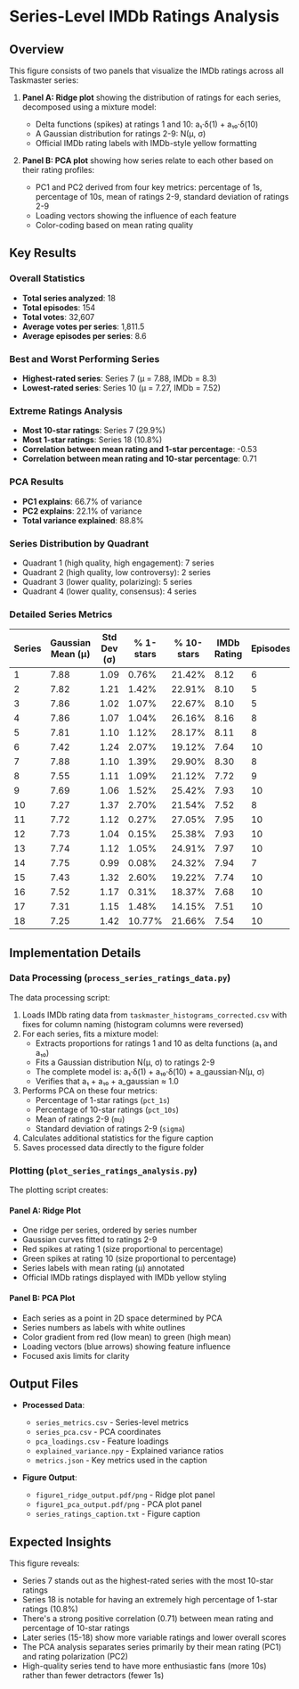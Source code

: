 # Series-Level IMDb Ratings Analysis

## Overview

This figure consists of two panels that visualize the IMDb ratings across all Taskmaster series:

1. **Panel A: Ridge plot** showing the distribution of ratings for each series, decomposed using a mixture model:
   - Delta functions (spikes) at ratings 1 and 10: a₁·δ(1) + a₁₀·δ(10)
   - A Gaussian distribution for ratings 2-9: N(μ, σ)
   - Official IMDb rating labels with IMDb-style yellow formatting

2. **Panel B: PCA plot** showing how series relate to each other based on their rating profiles:
   - PC1 and PC2 derived from four key metrics: percentage of 1s, percentage of 10s, mean of ratings 2-9, standard deviation of ratings 2-9
   - Loading vectors showing the influence of each feature
   - Color-coding based on mean rating quality

## Key Results

### Overall Statistics
- **Total series analyzed**: 18
- **Total episodes**: 154
- **Total votes**: 32,607
- **Average votes per series**: 1,811.5
- **Average episodes per series**: 8.6

### Best and Worst Performing Series
- **Highest-rated series**: Series 7 (μ = 7.88, IMDb = 8.3)
- **Lowest-rated series**: Series 10 (μ = 7.27, IMDb = 7.52)

### Extreme Ratings Analysis
- **Most 10-star ratings**: Series 7 (29.9%)
- **Most 1-star ratings**: Series 18 (10.8%)
- **Correlation between mean rating and 1-star percentage**: -0.53
- **Correlation between mean rating and 10-star percentage**: 0.71

### PCA Results
- **PC1 explains**: 66.7% of variance
- **PC2 explains**: 22.1% of variance
- **Total variance explained**: 88.8%

### Series Distribution by Quadrant
- Quadrant 1 (high quality, high engagement): 7 series
- Quadrant 2 (high quality, low controversy): 2 series
- Quadrant 3 (lower quality, polarizing): 5 series
- Quadrant 4 (lower quality, consensus): 4 series

### Detailed Series Metrics

| Series | Gaussian Mean (μ) | Std Dev (σ) | % 1-stars | % 10-stars | IMDb Rating | Episodes | Total Votes | a₁ | a₁₀ | a_gaussian |
|--------|------------------|-------------|-----------|------------|-------------|----------|-------------|-----|-----|------------|
| 1      | 7.88            | 1.09        | 0.76%     | 21.42%     | 8.12        | 6        | 2,063       | 0.008 | 0.214 | 0.778 |
| 2      | 7.82            | 1.21        | 1.42%     | 22.91%     | 8.10        | 5        | 1,514       | 0.014 | 0.229 | 0.757 |
| 3      | 7.86            | 1.02        | 1.07%     | 22.67%     | 8.10        | 5        | 1,401       | 0.011 | 0.227 | 0.763 |
| 4      | 7.86            | 1.07        | 1.04%     | 26.16%     | 8.16        | 8        | 2,229       | 0.010 | 0.262 | 0.728 |
| 5      | 7.81            | 1.10        | 1.12%     | 28.17%     | 8.11        | 8        | 2,140       | 0.011 | 0.282 | 0.708 |
| 6      | 7.42            | 1.24        | 2.07%     | 19.12%     | 7.64        | 10       | 2,275       | 0.021 | 0.191 | 0.788 |
| 7      | 7.88            | 1.10        | 1.39%     | 29.90%     | 8.30        | 8        | 2,154       | 0.014 | 0.299 | 0.687 |
| 8      | 7.55            | 1.11        | 1.09%     | 21.12%     | 7.72        | 9        | 1,927       | 0.011 | 0.211 | 0.778 |
| 9      | 7.69            | 1.06        | 1.52%     | 25.42%     | 7.93        | 10       | 2,093       | 0.015 | 0.254 | 0.731 |
| 10     | 7.27            | 1.37        | 2.70%     | 21.54%     | 7.52        | 8        | 1,709       | 0.027 | 0.215 | 0.757 |
| 11     | 7.72            | 1.12        | 0.27%     | 27.05%     | 7.95        | 10       | 2,181       | 0.003 | 0.271 | 0.726 |
| 12     | 7.73            | 1.04        | 0.15%     | 25.38%     | 7.93        | 10       | 1,864       | 0.002 | 0.254 | 0.745 |
| 13     | 7.74            | 1.12        | 1.05%     | 24.91%     | 7.97        | 10       | 1,811       | 0.011 | 0.249 | 0.740 |
| 14     | 7.75            | 0.99        | 0.08%     | 24.32%     | 7.94        | 7        | 1,196       | 0.001 | 0.243 | 0.756 |
| 15     | 7.43            | 1.32        | 2.60%     | 19.22%     | 7.74        | 10       | 1,645       | 0.026 | 0.192 | 0.782 |
| 16     | 7.52            | 1.17        | 0.31%     | 18.37%     | 7.68        | 10       | 1,595       | 0.003 | 0.184 | 0.813 |
| 17     | 7.31            | 1.15        | 1.48%     | 14.15%     | 7.51        | 10       | 1,286       | 0.015 | 0.141 | 0.844 |
| 18     | 7.25            | 1.42        | 10.77%    | 21.66%     | 7.54        | 10       | 1,524       | 0.108 | 0.217 | 0.676 |

## Implementation Details

### Data Processing (`process_series_ratings_data.py`)

The data processing script:

1. Loads IMDb rating data from `taskmaster_histograms_corrected.csv` with fixes for column naming (histogram columns were reversed)
2. For each series, fits a mixture model:
   - Extracts proportions for ratings 1 and 10 as delta functions (a₁ and a₁₀)
   - Fits a Gaussian distribution N(μ, σ) to ratings 2-9
   - The complete model is: a₁·δ(1) + a₁₀·δ(10) + a_gaussian·N(μ, σ)
   - Verifies that a₁ + a₁₀ + a_gaussian ≈ 1.0
3. Performs PCA on these four metrics:
   - Percentage of 1-star ratings (`pct_1s`)
   - Percentage of 10-star ratings (`pct_10s`)
   - Mean of ratings 2-9 (`mu`)
   - Standard deviation of ratings 2-9 (`sigma`)
4. Calculates additional statistics for the figure caption
5. Saves processed data directly to the figure folder

### Plotting (`plot_series_ratings_analysis.py`)

The plotting script creates:

#### Panel A: Ridge Plot
- One ridge per series, ordered by series number
- Gaussian curves fitted to ratings 2-9
- Red spikes at rating 1 (size proportional to percentage)
- Green spikes at rating 10 (size proportional to percentage)
- Series labels with mean rating (μ) annotated
- Official IMDb ratings displayed with IMDb yellow styling

#### Panel B: PCA Plot
- Each series as a point in 2D space determined by PCA
- Series numbers as labels with white outlines
- Color gradient from red (low mean) to green (high mean)
- Loading vectors (blue arrows) showing feature influence
- Focused axis limits for clarity

## Output Files

- **Processed Data**:
  - `series_metrics.csv` - Series-level metrics
  - `series_pca.csv` - PCA coordinates
  - `pca_loadings.csv` - Feature loadings
  - `explained_variance.npy` - Explained variance ratios
  - `metrics.json` - Key metrics used in the caption

- **Figure Output**:
  - `figure1_ridge_output.pdf/png` - Ridge plot panel
  - `figure1_pca_output.pdf/png` - PCA plot panel
  - `series_ratings_caption.txt` - Figure caption

## Expected Insights

This figure reveals:
- Series 7 stands out as the highest-rated series with the most 10-star ratings
- Series 18 is notable for having an extremely high percentage of 1-star ratings (10.8%)
- There's a strong positive correlation (0.71) between mean rating and percentage of 10-star ratings
- Later series (15-18) show more variable ratings and lower overall scores
- The PCA analysis separates series primarily by their mean rating (PC1) and rating polarization (PC2)
- High-quality series tend to have more enthusiastic fans (more 10s) rather than fewer detractors (fewer 1s) 